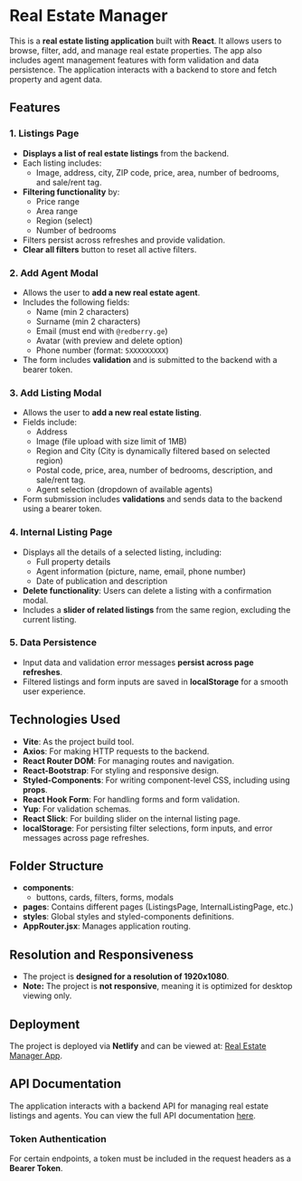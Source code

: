 # Real Estate Manager

This is a **real estate listing application** built with **React**. It allows users to browse, filter, add, and manage real estate properties. The app also includes agent management features with form validation and data persistence. The application interacts with a backend to store and fetch property and agent data.

## Features

### 1. Listings Page

- **Displays a list of real estate listings** from the backend.
- Each listing includes:
  - Image, address, city, ZIP code, price, area, number of bedrooms, and sale/rent tag.
- **Filtering functionality** by:
  - Price range
  - Area range
  - Region (select)
  - Number of bedrooms
- Filters persist across refreshes and provide validation.
- **Clear all filters** button to reset all active filters.

### 2. Add Agent Modal

- Allows the user to **add a new real estate agent**.
- Includes the following fields:
  - Name (min 2 characters)
  - Surname (min 2 characters)
  - Email (must end with `@redberry.ge`)
  - Avatar (with preview and delete option)
  - Phone number (format: `5XXXXXXXXX`)
- The form includes **validation** and is submitted to the backend with a bearer token.

### 3. Add Listing Modal

- Allows the user to **add a new real estate listing**.
- Fields include:
  - Address
  - Image (file upload with size limit of 1MB)
  - Region and City (City is dynamically filtered based on selected region)
  - Postal code, price, area, number of bedrooms, description, and sale/rent tag.
  - Agent selection (dropdown of available agents)
- Form submission includes **validations** and sends data to the backend using a bearer token.

### 4. Internal Listing Page

- Displays all the details of a selected listing, including:
  - Full property details
  - Agent information (picture, name, email, phone number)
  - Date of publication and description
- **Delete functionality**: Users can delete a listing with a confirmation modal.
- Includes a **slider of related listings** from the same region, excluding the current listing.

### 5. Data Persistence

- Input data and validation error messages **persist across page refreshes**.
- Filtered listings and form inputs are saved in **localStorage** for a smooth user experience.

## Technologies Used

- **Vite**: As the project build tool.
- **Axios**: For making HTTP requests to the backend.
- **React Router DOM**: For managing routes and navigation.
- **React-Bootstrap**: For styling and responsive design.
- **Styled-Components**: For writing component-level CSS, including using **props**.
- **React Hook Form**: For handling forms and form validation.
- **Yup**: For validation schemas.
- **React Slick**: For building slider on the internal listing page.
- **localStorage**: For persisting filter selections, form inputs, and error messages across page refreshes.

## Folder Structure

- **components**:
  - buttons, cards, filters, forms, modals
- **pages**: Contains different pages (ListingsPage, InternalListingPage, etc.)
- **styles**: Global styles and styled-components definitions.
- **AppRouter.jsx**: Manages application routing.

## Resolution and Responsiveness

- The project is **designed for a resolution of 1920x1080**.
- **Note:** The project is **not responsive**, meaning it is optimized for desktop viewing only.

## Deployment

The project is deployed via **Netlify** and can be viewed at: [Real Estate Manager App](https://real-estate-manager-app.netlify.app/).

## API Documentation

The application interacts with a backend API for managing real estate listings and agents. You can view the full API documentation [here](https://api.real-estate-manager.redberryinternship.ge/swagger).

### Token Authentication

For certain endpoints, a token must be included in the request headers as a **Bearer Token**.
